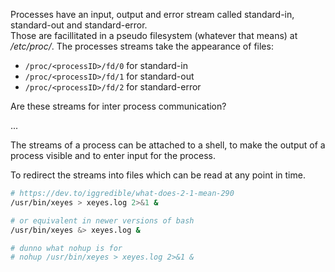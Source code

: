 Processes have an input, output and error stream called standard-in, standard-out and standard-error.  
Those are facillitated in a pseudo filesystem (whatever that means) at */etc/proc/*.
The processes streams take the appearance of files:  
+ `/proc/<processID>/fd/0` for standard-in
+ `/proc/<processID>/fd/1` for standard-out
+ `/proc/<processID>/fd/2` for standard-error

Are these streams for inter process communication?  

...

The streams of a process can be attached to a shell, to make the output of a process visible and to enter input for the process.  

To redirect the streams into files which can be read at any point in time.  
```bash
# https://dev.to/iggredible/what-does-2-1-mean-290
/usr/bin/xeyes > xeyes.log 2>&1 &

# or equivalent in newer versions of bash
/usr/bin/xeyes &> xeyes.log &

# dunno what nohup is for
# nohup /usr/bin/xeyes > xeyes.log 2>&1 &
``` 